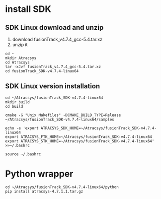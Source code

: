 # install SDK
## SDK Linux download and unzip
1. download fusionTrack_v4.7.4_gcc-5.4.tar.xz
2. unzip it
```
cd ~
mkdir Atracsys
cd Atracsys
tar -xJvf fusionTrack_v4.7.4_gcc-5.4.tar.xz
cd fusionTrack_SDK-v4.7.4-linux64
```
## SDK Linux version installation
```
cd ~/Atracsys/fusionTrack_SDK-v4.7.4-linux64
mkdir build
cd build

cmake -G "Unix Makefiles" -DCMAKE_BUILD_TYPE=Release ~/Atracsys/fusionTrack_SDK-v4.7.4-linux64/samples

echo -e 'export ATRACSYS_SDK_HOME=~/Atracsys/fusionTrack_SDK-v4.7.4-linux64
export ATRACSYS_FTK_HOME=~/Atracsys/fusionTrack_SDK-v4.7.4-linux64
export ATRACSYS_STK_HOME=~/Atracsys/fusionTrack_SDK-v4.7.4-linux64' >>~/.bashrc

source ~/.bashrc
```
# Python wrapper
```
cd ~/Atracsys/fusionTrack_SDK-v4.7.4-linux64/python
pip install atracsys-4.7.1.1.tar.gz
```
